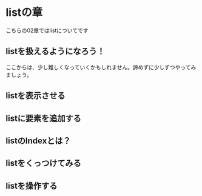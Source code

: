 # listの章
こちらの02章ではlistについてです
## listを扱えるようになろう！
ここからは、少し難しくなっていくかもしれません。諦めずに少しずつやってみましょう。
<br>

## listを表示させる

## listに要素を追加する

## listのIndexとは？

## listをくっつけてみる

## listを操作する

